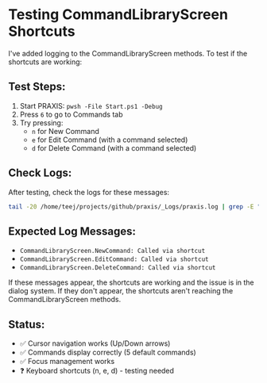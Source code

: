 # Testing CommandLibraryScreen Shortcuts

I've added logging to the CommandLibraryScreen methods. To test if the shortcuts are working:

## Test Steps:
1. Start PRAXIS: `pwsh -File Start.ps1 -Debug`
2. Press `6` to go to Commands tab
3. Try pressing:
   - `n` for New Command
   - `e` for Edit Command (with a command selected)
   - `d` for Delete Command (with a command selected)

## Check Logs:
After testing, check the logs for these messages:
```bash
tail -20 /home/teej/projects/github/praxis/_Logs/praxis.log | grep -E "(NewCommand|EditCommand|DeleteCommand)"
```

## Expected Log Messages:
- `CommandLibraryScreen.NewCommand: Called via shortcut`
- `CommandLibraryScreen.EditCommand: Called via shortcut`
- `CommandLibraryScreen.DeleteCommand: Called via shortcut`

If these messages appear, the shortcuts are working and the issue is in the dialog system.
If they don't appear, the shortcuts aren't reaching the CommandLibraryScreen methods.

## Status:
- ✅ Cursor navigation works (Up/Down arrows)
- ✅ Commands display correctly (5 default commands)
- ✅ Focus management works
- ❓ Keyboard shortcuts (n, e, d) - testing needed